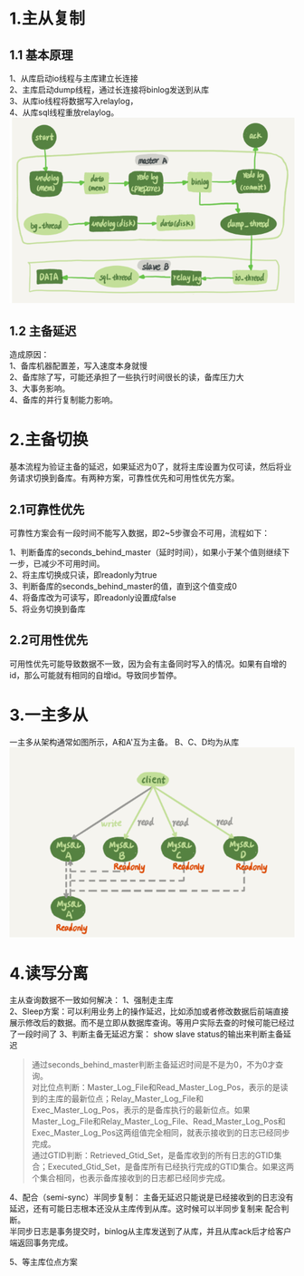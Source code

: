 # 1.主从复制
## 1.1 基本原理
1、从库启动io线程与主库建立长连接<br>
2、主库启动dump线程，通过长连接将binlog发送到从库<br>
3、从库io线程将数据写入relaylog，<br>
4、从库sql线程重放relaylog。<br>
![图 0](images/2025-04-07-9ae2d5db3bbdc90200d8bf558a16a99d19a68fbeefb865f17be4f1b0edccb99b.png)  

## 1.2 主备延迟
造成原因：<br>
1、备库机器配置差，写入速度本身就慢<br>
2、备库除了写，可能还承担了一些执行时间很长的读，备库压力大<br>
3、大事务影响。<br>
4、备库的并行复制能力影响。

# 2.主备切换
基本流程为验证主备的延迟，如果延迟为0了，就将主库设置为仅可读，然后将业务请求切换到备库。有两种方案，可靠性优先和可用性优先方案。
## 2.1可靠性优先
可靠性方案会有一段时间不能写入数据，即2~5步骤会不可用，流程如下：<br>

1、判断备库的seconds_behind_master（延时时间），如果小于某个值则继续下一步，已减少不可用时间。<br>
2、将主库切换成只读，即readonly为true<br>
3、判断备库的seconds_behind_master的值，直到这个值变成0<br>
4、将备库改为可读写，即readonly设置成false<br>
5、将业务切换到备库<br>

## 2.2可用性优先
可用性优先可能导致数据不一致，因为会有主备同时写入的情况。如果有自增的id，那么可能就有相同的自增id。导致同步暂停。


# 3.一主多从
一主多从架构通常如图所示，A和A'互为主备。 B、C、D均为从库
![图 1](images/2025-04-08-4d1ab5d66b124c894f0507187bf4f88d4b6e150f948b7ca8e3c9f8b7c8e2b9ae.png)  


# 4.读写分离
主从查询数据不一致如何解决：
1、强制走主库<br>
2、Sleep方案：可以利用业务上的操作延迟，比如添加或者修改数据后前端直接展示修改后的数据。而不是立即从数据库查询。等用户实际去查的时候可能已经过了一段时间了
3、判断主备无延迟方案：
show slave status的输出来判断主备延迟
>通过seconds_behind_master判断主备延迟时间是不是为0，不为0才查询。<br>
>对比位点判断：Master_Log_File和Read_Master_Log_Pos，表示的是读到的主库的最新位点；Relay_Master_Log_File和Exec_Master_Log_Pos，表示的是备库执行的最新位点。如果Master_Log_File和Relay_Master_Log_File、Read_Master_Log_Pos和Exec_Master_Log_Pos这两组值完全相同，就表示接收到的日志已经同步完成。<br>
>通过GTID判断：Retrieved_Gtid_Set，是备库收到的所有日志的GTID集合；Executed_Gtid_Set，是备库所有已经执行完成的GTID集合。如果这两个集合相同，也表示备库接收到的日志都已经同步完成。<br>

4、配合（semi-sync）半同步复制：
主备无延迟只能说是已经接收到的日志没有延迟，还有可能日志根本还没从主库传到从库。这时候可以半同步复制来
配合判断。<br>
半同步日志是事务提交时，binlog从主库发送到了从库，并且从库ack后才给客户端返回事务完成。

5、等主库位点方案
